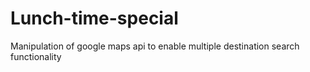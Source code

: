 # Lunch-time-special
Manipulation of google maps api to enable multiple destination search functionality 
